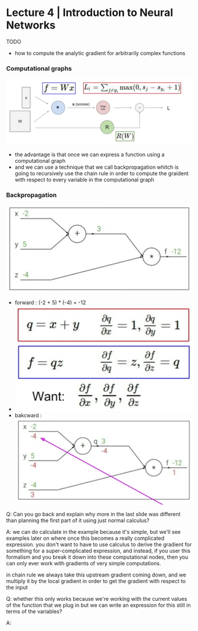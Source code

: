 # Lecture 4 | Introduction to Neural Networks



TODO

- how to compute the analytic gradient for arbitrarily complex functions

 

### Computational graphs

<img src="./img/computational_graph.png" style="zoom:67%;" />

- the advantage is that once we can express a function using a computational graph
- and we can use a technique that we call backpropagation whitch is going to recursively use the chain rule in order to compute the graident with respect to every variable in the computational graph



### Backpropagation

<img src="./img/backprop_example.png" style="zoom:67%;" />

- forward : (-2 + 5) * (-4) = -12
- <img src="./img/backprop_example_1.png" style="zoom:50%;" />
- bakcward : <img src="./img/backprop_example_result.png" style="zoom:50%;" />



Q: Can you go back and explain why more in the last slide was different than planning the first part of it using just normal calculus?

A: we can do calculate in the example because it's simple, but we'll see examples later on where once this becomes a really complicated expression. you don't want to have to use calculus to derive the gradient for something for a super-complicated expression, and instead, if you user this formalism and you break it down into these computational nodes, then you can only ever work with gradients of very simple computations.



in chain rule we always take this upstream gradient coming down, and we multiply it by the local gradient in order to get the gradient with respect to the input



Q: whether this only works because we're working with the current values of the function that we plug in but we can write an expression for this still in terms of the variables?

A: 



